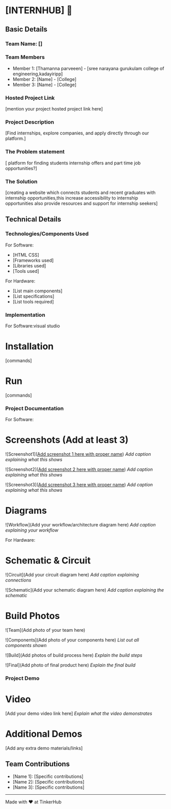 # [INTERNHUB] 🎯


## Basic Details
### Team Name: []


### Team Members
- Member 1: [Thamanna parveeen] - [sree narayana gurukulam college of engineering,kadayiripp]
- Member 2: [Name] - [College]
- Member 3: [Name] - [College]

### Hosted Project Link
[mention your project hosted project link here]

### Project Description
[Find internships, explore companies, and apply directly through our platform.]

### The Problem statement
[ platform for finding students internship offers and part time job opportunities?]

### The Solution
[creating a website which connects students and recent graduates with internship opportunities,this increase accessibility to internship opportunities also provide resources and support for internship seekers]

## Technical Details
### Technologies/Components Used
For Software:
- [HTML CSS]
- [Frameworks used]
- [Libraries used]
- [Tools used]

For Hardware:
- [List main components]
- [List specifications]
- [List tools required]

### Implementation
For Software:visual studio
# Installation
[commands]

# Run
[commands]

### Project Documentation
For Software:

# Screenshots (Add at least 3)
![Screenshot1]([Add screenshot 1 here with proper name](https://github.com/thamanna8/tink-her-hack-3-temp/blob/main/Screenshot%20(1).png))
*Add caption explaining what this shows*

![Screenshot2]([Add screenshot 2 here with proper name](https://github.com/thamanna8/tink-her-hack-3-temp/blob/main/Screenshot%20(2).png))
*Add caption explaining what this shows*

![Screenshot3]([Add screenshot 3 here with proper name](https://github.com/thamanna8/tink-her-hack-3-temp/blob/main/Screenshot%20(3).png))
*Add caption explaining what this shows*

# Diagrams
![Workflow](Add your workflow/architecture diagram here)
*Add caption explaining your workflow*

For Hardware:

# Schematic & Circuit
![Circuit](Add your circuit diagram here)
*Add caption explaining connections*

![Schematic](Add your schematic diagram here)
*Add caption explaining the schematic*

# Build Photos
![Team](Add photo of your team here)


![Components](Add photo of your components here)
*List out all components shown*

![Build](Add photos of build process here)
*Explain the build steps*

![Final](Add photo of final product here)
*Explain the final build*

### Project Demo
# Video
[Add your demo video link here]
*Explain what the video demonstrates*

# Additional Demos
[Add any extra demo materials/links]

## Team Contributions
- [Name 1]: [Specific contributions]
- [Name 2]: [Specific contributions]
- [Name 3]: [Specific contributions]

---
Made with ❤️ at TinkerHub

